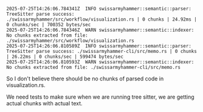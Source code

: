```
2025-07-25T14:26:06.784341Z  INFO swissarmyhammer::semantic::parser: TreeSitter parse success: ./swissarmyhammer/src/workflow/visualization.rs | 0 chunks | 24.92ms | 0 chunks/sec | 700352 bytes/sec
2025-07-25T14:26:06.784346Z  WARN swissarmyhammer::semantic::indexer: No chunks extracted from file: ./swissarmyhammer/src/workflow/visualization.rs
2025-07-25T14:26:06.810589Z  INFO swissarmyhammer::semantic::parser: TreeSitter parse success: ./swissarmyhammer-cli/src/memo.rs | 0 chunks | 26.22ms | 0 chunks/sec | 599474 bytes/sec
2025-07-25T14:26:06.810593Z  WARN swissarmyhammer::semantic::indexer: No chunks extracted from file: ./swissarmyhammer-cli/src/memo.rs
```

So I don't believe there should be no chunks of parsed code in visualization.rs.

We need tests to make sure when we are running tree sitter, we are getting actual chunks with actual text.